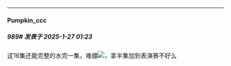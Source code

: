 ﻿
*****

####  Pumpkin_ccc  
##### 989#       发表于 2025-1-27 01:23

这16集还能完整的水完一集，难绷<img src="https://static.saraba1st.com/image/smiley/face2017/067.png" referrerpolicy="no-referrer">，拿半集加到表演赛不好么

